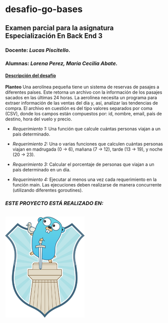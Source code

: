 # desafio-go-bases

## Examen parcial para la asignatura **Especialización En Back End 3**

### **Docente:** _Lucas Piscitello._

### **Alumnas:** _Lorena Perez, María Cecilia Abate._
           

#### <u> Descripción del desafío </u>

**Planteo**
Una aerolínea pequeña tiene un sistema de reservas de pasajes a diferentes países. Este
retorna un archivo con la información de los pasajes sacados en las últimas 24 horas. La
aerolínea necesita un programa para extraer información de las ventas del día y, así,
analizar las tendencias de compra.
El archivo en cuestión es del tipo valores separados por coma (CSV), donde los campos
están compuestos por: id, nombre, email, país de destino, hora del vuelo y precio.

- _Requerimiento 1:_
Una función que calcule cuántas personas viajan a un país determinado.

- _Requerimiento 2:_
Una o varias funciones que calculen cuántas personas viajan en madrugada (0 → 6),
mañana (7 → 12), tarde (13 → 19), y noche (20 → 23).

- _Requerimiento 3:_
Calcular el porcentaje de personas que viajan a un país determinado en un día.

- _Requerimiento 4:_
Ejecutar al menos una vez cada requerimiento en la función main. Las ejecuciones deben
realizarse de manera concurrente (utilizando diferentes goroutines).

### __*ESTE PROYECTO ESTÁ REALIZADO EN:*__
<br>
<img src = "./assets/pngegg.png" alt = "gopher" width="50%" aling = "right"/>
